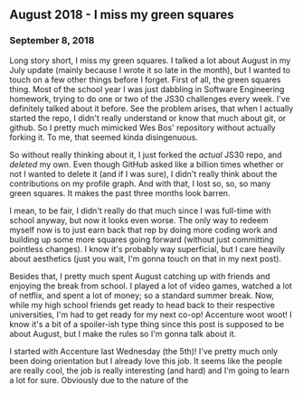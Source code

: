 ## August 2018 - I miss my green squares

### September 8, 2018

Long story short, I miss my green squares. I talked a lot about August in my July update (mainly because I wrote it so late in the month), but I wanted to touch on a few other things before I forget. First of all, the green squares thing. Most of the school year I was just dabbling in Software Engineering homework, trying to do one or two of the JS30 challenges every week. I've definitely talked about it before. See the problem arises, that when I actually started the repo, I didn't really understand or know that much about git, or github. So I pretty much mimicked Wes Bos' repository without actually forking it. To me, that seemed kinda disingenuous.

So without really thinking about it, I just forked the _actual_ JS30 repo, and _deleted_ my own. Even though GitHub asked like a billion times whether or not I wanted to delete it (and if I was sure), I didn't really think about the contributions on my profile graph. And with that, I lost so, so, so many green squares. It makes the past three months look barren.

I mean, to be fair, I didn't really do that much since I was full-time with school anyway, but now it looks even worse. The only way to redeem myself now is to just earn back that rep by doing more coding work and building up some more squares going forward (without just committing pointless changes). I know it's probably way superficial, but I care heavily about aesthetics (just you wait, I'm gonna touch on that in my next post).

Besides that, I pretty much spent August catching up with friends and enjoying the break from school. I played a lot of video games, watched a lot of netflix, and spent a lot of money; so a standard summer break. Now, while my high school friends get ready to head back to their respective universities, I'm had to get ready for my next co-op! Accenture woot woot! I know it's a bit of a spoiler-ish type thing since this post is supposed to be about August, but I make the rules so I'm gonna talk about it.

I started with Accenture last Wednesday (the 5th)! I've pretty much only been doing orientation but I already love this job. It seems like the people are really cool, the job is really interesting (and hard) and I'm going to learn a lot for sure. Obviously due to the nature of the
